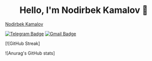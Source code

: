 
<h1 align="center">Hello, I'm Nodirbek Kamalov 👋</h1>

<div class="badge-base LI-profile-badge" data-locale="en_US" data-size="medium" data-theme="dark" data-type="VERTICAL" data-vanity="nodirbek-kamalov" data-version="v1"><a class="badge-base__link LI-simple-link" href="https://uz.linkedin.com/in/nodirbek-kamalov?trk=profile-badge">Nodirbek Kamalov</a></div>
            
              
[![Telegram Badge](https://img.shields.io/badge/-Telegram-blue?style=flat-square&logo=Telegram&logoColor=white&link=https://t.me/bnutfilloyev)](https://t.me/johan_kv)
[![Gmail Badge](https://img.shields.io/badge/-Gmail-c14438?style=flat-square&logo=Gmail&logoColor=white&link=mailto:yoshlikmedia@gmail.com)](mailto:kamolovnodirbek1@gmail.com)


[![GitHub Streak]

![Anurag's GitHub stats]
